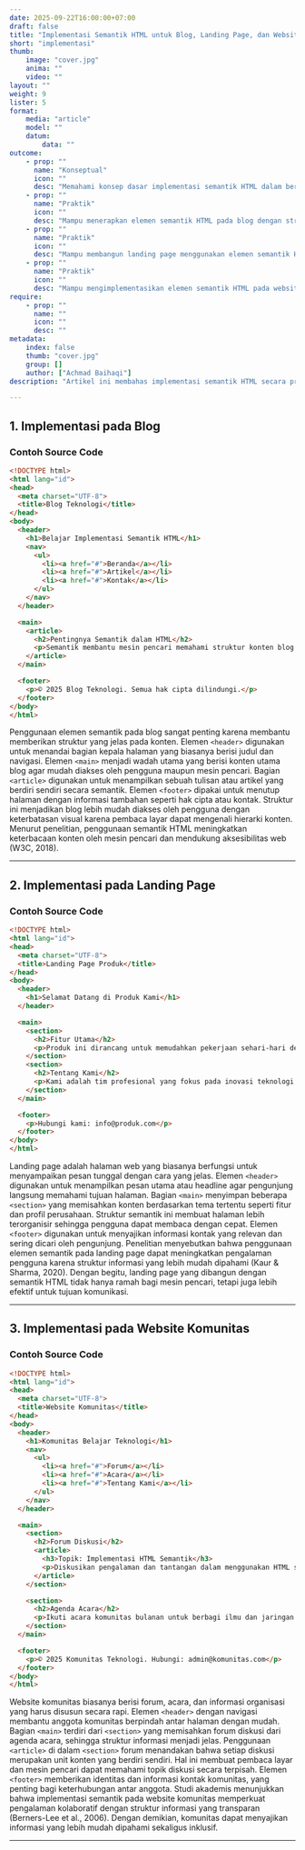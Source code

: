 ```yaml
---
date: 2025-09-22T16:00:00+07:00
draft: false
title: "Implementasi Semantik HTML untuk Blog, Landing Page, dan Website Komunitas"
short: "implementasi"
thumb:
    image: "cover.jpg"
    anima: ""
    video: ""
layout: ""
weight: 9
lister: 5
format:
    media: "article"
    model: ""
    datum:
        data: ""
outcome:
    - prop: ""
      name: "Konseptual"
      icon: ""
      desc: "Memahami konsep dasar implementasi semantik HTML dalam berbagai jenis website." 
    - prop: ""
      name: "Praktik"
      icon: ""
      desc: "Mampu menerapkan elemen semantik HTML pada blog dengan struktur yang benar." 
    - prop: ""
      name: "Praktik"
      icon: ""
      desc: "Mampu membangun landing page menggunakan elemen semantik HTML yang sesuai." 
    - prop: ""
      name: "Praktik"
      icon: ""
      desc: "Mampu mengimplementasikan elemen semantik HTML pada website komunitas agar lebih terstruktur dan mudah diakses." 
require:
    - prop: ""
      name: ""
      icon: ""
      desc: ""
metadata:
    index: false
    thumb: "cover.jpg"
    group: []
    author: ["Achmad Baihaqi"]
description: "Artikel ini membahas implementasi semantik HTML secara praktis pada blog, landing page, dan website komunitas dengan contoh kode dan penjelasan naratif untuk mendukung pemahaman yang komprehensif."

---
```


## 1. Implementasi pada Blog

### Contoh Source Code

```html
<!DOCTYPE html>
<html lang="id">
<head>
  <meta charset="UTF-8">
  <title>Blog Teknologi</title>
</head>
<body>
  <header>
    <h1>Belajar Implementasi Semantik HTML</h1>
    <nav>
      <ul>
        <li><a href="#">Beranda</a></li>
        <li><a href="#">Artikel</a></li>
        <li><a href="#">Kontak</a></li>
      </ul>
    </nav>
  </header>

  <main>
    <article>
      <h2>Pentingnya Semantik dalam HTML</h2>
      <p>Semantik membantu mesin pencari memahami struktur konten blog dengan lebih baik.</p>
    </article>
  </main>

  <footer>
    <p>© 2025 Blog Teknologi. Semua hak cipta dilindungi.</p>
  </footer>
</body>
</html>
```

Penggunaan elemen semantik pada blog sangat penting karena membantu memberikan struktur yang jelas pada konten. Elemen `<header>` digunakan untuk menandai bagian kepala halaman yang biasanya berisi judul dan navigasi. Elemen `<main>` menjadi wadah utama yang berisi konten utama blog agar mudah diakses oleh pengguna maupun mesin pencari. Bagian `<article>` digunakan untuk menampilkan sebuah tulisan atau artikel yang berdiri sendiri secara semantik. Elemen `<footer>` dipakai untuk menutup halaman dengan informasi tambahan seperti hak cipta atau kontak. Struktur ini menjadikan blog lebih mudah diakses oleh pengguna dengan keterbatasan visual karena pembaca layar dapat mengenali hierarki konten. Menurut penelitian, penggunaan semantik HTML meningkatkan keterbacaan konten oleh mesin pencari dan mendukung aksesibilitas web (W3C, 2018).

---

## 2. Implementasi pada Landing Page

### Contoh Source Code

```html
<!DOCTYPE html>
<html lang="id">
<head>
  <meta charset="UTF-8">
  <title>Landing Page Produk</title>
</head>
<body>
  <header>
    <h1>Selamat Datang di Produk Kami</h1>
  </header>

  <main>
    <section>
      <h2>Fitur Utama</h2>
      <p>Produk ini dirancang untuk memudahkan pekerjaan sehari-hari dengan efisien.</p>
    </section>
    <section>
      <h2>Tentang Kami</h2>
      <p>Kami adalah tim profesional yang fokus pada inovasi teknologi digital.</p>
    </section>
  </main>

  <footer>
    <p>Hubungi kami: info@produk.com</p>
  </footer>
</body>
</html>
```

Landing page adalah halaman web yang biasanya berfungsi untuk menyampaikan pesan tunggal dengan cara yang jelas. Elemen `<header>` digunakan untuk menampilkan pesan utama atau headline agar pengunjung langsung memahami tujuan halaman. Bagian `<main>` menyimpan beberapa `<section>` yang memisahkan konten berdasarkan tema tertentu seperti fitur dan profil perusahaan. Struktur semantik ini membuat halaman lebih terorganisir sehingga pengguna dapat membaca dengan cepat. Elemen `<footer>` digunakan untuk menyajikan informasi kontak yang relevan dan sering dicari oleh pengunjung. Penelitian menyebutkan bahwa penggunaan elemen semantik pada landing page dapat meningkatkan pengalaman pengguna karena struktur informasi yang lebih mudah dipahami (Kaur & Sharma, 2020). Dengan begitu, landing page yang dibangun dengan semantik HTML tidak hanya ramah bagi mesin pencari, tetapi juga lebih efektif untuk tujuan komunikasi.

---

## 3. Implementasi pada Website Komunitas

### Contoh Source Code

```html
<!DOCTYPE html>
<html lang="id">
<head>
  <meta charset="UTF-8">
  <title>Website Komunitas</title>
</head>
<body>
  <header>
    <h1>Komunitas Belajar Teknologi</h1>
    <nav>
      <ul>
        <li><a href="#">Forum</a></li>
        <li><a href="#">Acara</a></li>
        <li><a href="#">Tentang Kami</a></li>
      </ul>
    </nav>
  </header>

  <main>
    <section>
      <h2>Forum Diskusi</h2>
      <article>
        <h3>Topik: Implementasi HTML Semantik</h3>
        <p>Diskusikan pengalaman dan tantangan dalam menggunakan HTML semantik di proyek nyata.</p>
      </article>
    </section>

    <section>
      <h2>Agenda Acara</h2>
      <p>Ikuti acara komunitas bulanan untuk berbagi ilmu dan jaringan dengan profesional lain.</p>
    </section>
  </main>

  <footer>
    <p>© 2025 Komunitas Teknologi. Hubungi: admin@komunitas.com</p>
  </footer>
</body>
</html>
```

Website komunitas biasanya berisi forum, acara, dan informasi organisasi yang harus disusun secara rapi. Elemen `<header>` dengan navigasi membantu anggota komunitas berpindah antar halaman dengan mudah. Bagian `<main>` terdiri dari `<section>` yang memisahkan forum diskusi dari agenda acara, sehingga struktur informasi menjadi jelas. Penggunaan `<article>` di dalam `<section>` forum menandakan bahwa setiap diskusi merupakan unit konten yang berdiri sendiri. Hal ini membuat pembaca layar dan mesin pencari dapat memahami topik diskusi secara terpisah. Elemen `<footer>` memberikan identitas dan informasi kontak komunitas, yang penting bagi keterhubungan antar anggota. Studi akademis menunjukkan bahwa implementasi semantik pada website komunitas memperkuat pengalaman kolaboratif dengan struktur informasi yang transparan (Berners-Lee et al., 2006). Dengan demikian, komunitas dapat menyajikan informasi yang lebih mudah dipahami sekaligus inklusif.

---


